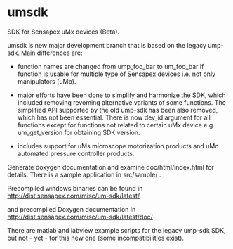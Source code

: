 # umsdk
SDK for Sensapex uMx devices (Beta).

umsdk is new major development branch that is based on the legacy ump-sdk. Main differences are:

- function names are changed from ump_foo_bar to um_foo_bar if function
is usable for multiple type of Sensapex devices i.e. not only manipulators (uMp).

- major efforts have been done to simplify and harmonize the SDK, which included removing
revoming alternative variants of some functions. The simplified API supported by the old ump-sdk
has been also removed, which has not been essential. There is now dev_id argument for all
functions except for functions not related to certain uMx device e.g. um_get_version for obtaining SDK version.

- includes support for uMs microscope motorization products and uMc automated pressure controller products.

Generate doxygen documentation and examine doc/html/index.html for details.
There is a sample application in src/sample/ .

Precompiled windows binaries can be found in
http://dist.sensapex.com/misc/um-sdk/latest/

and precompiled Doxygen documentation in
http://dist.sensapex.com/misc/um-sdk/latest/doc/

There are matlab and labview example scripts for the legacy ump-sdk SDK,
but not - yet - for this new one (some incompatibilities exist).
